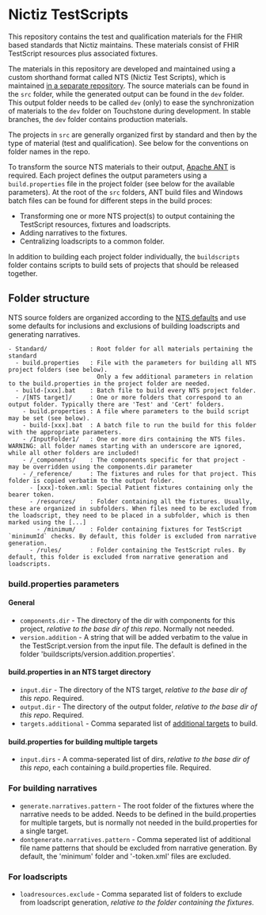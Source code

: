 # Nictiz TestScripts

This repository contains the test and qualification materials for the FHIR based standards that Nictiz maintains. These materials consist of FHIR TestScript resources plus associated fixtures.

The materials in this repository are developed and maintained using a custom shorthand format called NTS (Nictiz Test Scripts), which is maintained [in a separate repository](https://github.com/Nictiz/Nictiz-tooling-testscripts/tree/main/generate). The source materials can be found in the `src` folder, while the generated output can be found in the `dev` folder. This output folder needs to be called `dev` (only) to ease the synchronization of materials to the `dev` folder on Touchstone during development. In stable branches, the `dev` folder contains production materials. 

The projects in `src` are generally organized first by standard and then by the type of material (test and qualification). See below for the conventions on folder names in the repo.

To transform the source NTS materials to their output, [Apache ANT](https://ant.apache.org/) is required. Each project defines the output parameters using a `build.properties` file in the project folder (see below for the available parameters). At the root of the `src` folders, ANT build files and Windows batch files can be found for different steps in the build proces:

* Transforming one or more NTS project(s) to output containing the TestScript resources, fixtures and loadscripts.
* Adding narratives to the fixtures.
* Centralizing loadscripts to a common folder.

In addition to building each project folder individually, the `buildscripts` folder contains scripts to build sets of projects that should be released together. 

## Folder structure

NTS source folders are organized according to the [NTS defaults](https://github.com/Nictiz/Nictiz-tooling-testscripts/tree/main/generate#folder-structure) and use some defaults for inclusions and exclusions of building loadscripts and generating narratives.

```
- Standard/            : Root folder for all materials pertaining the standard
  - build.properties   : File with the parameters for building all NTS project folders (see below).
                         Only a few additional parameters in relation to the build.properties in the project folder are needed.
  - build-[xxx].bat    : Batch file to build every NTS project folder.
  - /[NTS target]/     : One or more folders that correspond to an output folder. Typically there are 'Test' and 'Cert' folders.
    - build.properties : A file where parameters to the build script may be set (see below).
    - build-[xxx].bat  : A batch file to run the build for this folder with the appropriate parameters.
    - /InputFolder1/   : One or more dirs containing the NTS files. WARNING: all folder names starting with an underscore are ignored, while all other folders are included!
    - /_components/    : The components specific for that project - may be overridden using the components.dir parameter
    - /_reference/     : The fixtures and rules for that project. This folder is copied verbatim to the output folder.
      - [xxx]-token.xml: Special Patient fixtures containing only the bearer token.
      - /resources/    : Folder containing all the fixtures. Usually, these are organized in subfolders. When files need to be excluded from the loadscript, they need to be placed in a subfolder, which is then marked using the [...]
        - /minimum/    : Folder containing fixtures for TestScript `minimumId` checks. By default, this folder is excluded from narrative generation.
      - /rules/        : Folder containing the TestScript rules. By default, this folder is excluded from narrative generation and loadscripts.
```
### build.properties parameters
#### General
* `components.dir` - The directory of the dir with components for this project, _relative to the base dir of this repo_. Normally not needed.
* `version.addition` - A string that will be added verbatim to the value in the TestScript.version from the input file. The default is defined in the folder 'buildscripts/version.addition.properties'.

#### build.properties in an NTS target directory
* `input.dir` - The directory of the NTS target, _relative to the base dir of this repo_. Required.
* `output.dir` - The directory of the output folder, _relative to the base dir of this repo_. Required.
* `targets.additional` - Comma separated list of [additional targets](https://github.com/Nictiz/Nictiz-tooling-testscripts/tree/main/generate#building-different-variants) to build.

#### build.properties for building multiple targets
* `input.dirs` - A comma-seperated list of dirs, _relative to the base dir of this repo_, each containing a build.properties file. Required.

### For building narratives
* `generate.narratives.pattern` - The root folder of the fixtures where the narrative needs to be added. Needs to be defined in the build.properties for multiple targets, but is normally not needed in the build.properties for a single target.
* `dontgenerate.narratives.pattern` - Comma seperated list of additional file name patterns that should be excluded from narrative generation. By default, the 'minimum' folder and '-token.xml' files are excluded.

### For loadscripts
* `loadresources.exclude` - Comma separated list of folders to exclude from loadscript generation, _relative to the folder containing the fixtures_.
